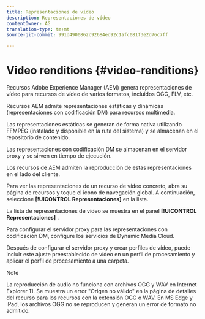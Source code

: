 ```yaml
---
title: Representaciones de vídeo
description: Representaciones de vídeo
contentOwner: AG
translation-type: tm+mt
source-git-commit: 991d4900862c92684ed92c1afc081f3e2d76c7ff

---
```



# Video renditions {#video-renditions}

Recursos Adobe Experience Manager (AEM) genera representaciones de vídeo para recursos de vídeo de varios formatos, incluidos OGG, FLV, etc.

Recursos AEM admite representaciones estáticas y dinámicas (representaciones con codificación DM) para recursos multimedia.

Las representaciones estáticas se generan de forma nativa utilizando FFMPEG (instalado y disponible en la ruta del sistema) y se almacenan en el repositorio de contenido.

Las representaciones con codificación DM se almacenan en el servidor proxy y se sirven en tiempo de ejecución.

Los recursos de AEM admiten la reproducción de estas representaciones en el lado del cliente.

Para ver las representaciones de un recurso de vídeo concreto, abra su página de recursos y toque el icono de navegación global. A continuación, seleccione **[!UICONTROL Representaciones]** en la lista.

La lista de representaciones de vídeo se muestra en el panel **[!UICONTROL Representaciones]** .

Para configurar el servidor proxy para las representaciones con codificación DM, configure los servicios de Dynamic Media Cloud.

<!-- To generate video renditions with desired parameters, [create a corresponding video profile](video-profiles.md). -->

Después de configurar el servidor proxy y crear perfiles de vídeo, puede incluir este ajuste preestablecido de vídeo en un perfil de procesamiento y aplicar el perfil de procesamiento a una carpeta.

>[!NOTE]
>
>La reproducción de audio no funciona con archivos OGG y WAV en Internet Explorer 11. Se muestra un error &quot;Origen no válido&quot; en la página de detalles del recurso para los recursos con la extensión OGG o WAV. En MS Edge y iPad, los archivos OGG no se reproducen y generan un error de formato no admitido.